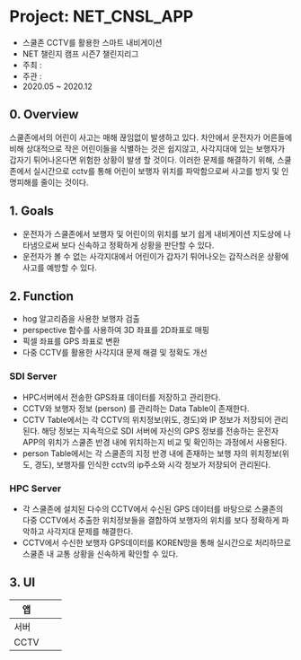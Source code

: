 # Project: NET_CNSL_APP
* 스쿨존 CCTV를 활용한 스마트 내비게이션
* NET 챌린지 캠프 시즌7 챌린지리그
* 주최 :
* 주관 :
* 2020.05 ~ 2020.12

## 0. Overview
스쿨존에서의 어린이 사고는 매해 끊임없이 발생하고 있다.
차안에서 운전자가 어른들에 비해 상대적으로 작은 어린이들을 식별하는 것은 쉽지않고, 사각지대에 있는 보행자가 갑자기 튀어나온다면 위험한 상황이 발생 할 것이다.
이러한 문제를 해결하기 위해, 스쿨존에서 실시간으로 cctv를 통해 어린이 보행자 위치를 파악함으로써 사고를 방지 및 인명피해를 줄이는 것이다.

## 1. Goals
- 운전자가 스쿨존에서 보행자 및 어린이의 위치를 보기 쉽게 내비게이션 지도상에 나타냄으로써 보다 신속하고 정확하게 상황을 판단할 수 있다.
- 운전자가 볼 수 없는 사각지대에서 어린이가 갑자기 튀어나오는 갑작스러운 상황에 사고를 예방할 수 있다.

## 2. Function
- hog 알고리즘을 사용한 보행자 검출
- perspective 함수를 사용하여 3D 좌표를 2D좌표로 매핑
- 픽셀 좌표를 GPS 좌표로 변환
- 다중 CCTV를 활용한 사각지대 문제 해결 및 정확도 개선

### SDI Server
- HPC서버에서 전송한 GPS좌표 데이터를 저장하고 관리한다.
- CCTV와 보행자 정보 (person) 를 관리하는 Data Table이 존재한다.
- CCTV Table에서는 각 CCTV의 위치정보(위도, 경도)와 IP 정보가 저장되어 관리된다. 해당 정보는 지속적으로 SDI 서버에 자신의 GPS 정보를 전송하는 운전자 APP의 위치가 스쿨존 반경 내에 위치하는지 비교 및 확인하는 과정에서 사용된다.
- person Table에서는 각 스쿨존의 지정 반경 내에 존재하는 보행   자의 위치정보(위도, 경도), 보행자를 인식한 cctv의 ip주소와 시각 정보가 저장되어 관리된다.

### HPC Server
- 각 스쿨존에 설치된 다수의 CCTV에서 수신된 GPS 데이터를 바탕으로 스쿨존의 다중 CCTV에서 추출한 위치정보들을 결합하여 보행자의 위치를 보다 정확하게 파악하고 사각지대 문제를 해결한다.
- CCTV에서 수신한 보행자 GPS데이터를 KOREN망을 통해 실시간으로 처리하므로 스쿨존 내 교통 상황을 신속하게 확인할 수 있다.

## 3. UI
|앱|   |   |
|---|---|---|
|서버|   |   |
|CCTV|   |   |
